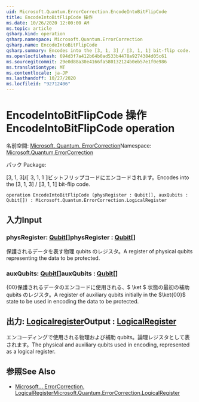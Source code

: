 ```yaml
---
uid: Microsoft.Quantum.ErrorCorrection.EncodeIntoBitFlipCode
title: EncodeIntoBitFlipCode 操作
ms.date: 10/26/2020 12:00:00 AM
ms.topic: article
qsharp.kind: operation
qsharp.namespace: Microsoft.Quantum.ErrorCorrection
qsharp.name: EncodeIntoBitFlipCode
qsharp.summary: Encodes into the [3, 1, 3] / ⟦3, 1, 1⟧ bit-flip code.
ms.openlocfilehash: 694d3f7a412b64b0ad533b4478a9274384d05c61
ms.sourcegitcommit: 29e0d88a30e4166fa580132124b0eb57e1f0e986
ms.translationtype: MT
ms.contentlocale: ja-JP
ms.lasthandoff: 10/27/2020
ms.locfileid: "92712406"
---
```

# <a name="encodeintobitflipcode-operation"></a><span data-ttu-id="3e7cc-102">EncodeIntoBitFlipCode 操作</span><span class="sxs-lookup"><span data-stu-id="3e7cc-102">EncodeIntoBitFlipCode operation</span></span>

<span data-ttu-id="3e7cc-103">名前空間: [Microsoft. Quantum. ErrorCorrection](xref:Microsoft.Quantum.ErrorCorrection)</span><span class="sxs-lookup"><span data-stu-id="3e7cc-103">Namespace: [Microsoft.Quantum.ErrorCorrection](xref:Microsoft.Quantum.ErrorCorrection)</span></span>

<span data-ttu-id="3e7cc-104">パック [](https://nuget.org/packages/)</span><span class="sxs-lookup"><span data-stu-id="3e7cc-104">Package: [](https://nuget.org/packages/)</span></span>


<span data-ttu-id="3e7cc-105">[3, 1, 3]/⟦ 3, 1, 1 ⟧ビットフリップコードにエンコードされます。</span><span class="sxs-lookup"><span data-stu-id="3e7cc-105">Encodes into the [3, 1, 3] / ⟦3, 1, 1⟧ bit-flip code.</span></span>

```qsharp
operation EncodeIntoBitFlipCode (physRegister : Qubit[], auxQubits : Qubit[]) : Microsoft.Quantum.ErrorCorrection.LogicalRegister
```


## <a name="input"></a><span data-ttu-id="3e7cc-106">入力</span><span class="sxs-lookup"><span data-stu-id="3e7cc-106">Input</span></span>

### <a name="physregister--qubit"></a><span data-ttu-id="3e7cc-107">physRegister: [Qubit](xref:microsoft.quantum.lang-ref.qubit)[]</span><span class="sxs-lookup"><span data-stu-id="3e7cc-107">physRegister : [Qubit](xref:microsoft.quantum.lang-ref.qubit)[]</span></span>

<span data-ttu-id="3e7cc-108">保護されるデータを表す物理 qubits のレジスタ。</span><span class="sxs-lookup"><span data-stu-id="3e7cc-108">A register of physical qubits representing the data to be protected.</span></span>


### <a name="auxqubits--qubit"></a><span data-ttu-id="3e7cc-109">auxQubits: [Qubit](xref:microsoft.quantum.lang-ref.qubit)[]</span><span class="sxs-lookup"><span data-stu-id="3e7cc-109">auxQubits : [Qubit](xref:microsoft.quantum.lang-ref.qubit)[]</span></span>

<span data-ttu-id="3e7cc-110">{00}保護されるデータのエンコードに使用される、$ \ket $ 状態の最初の補助 qubits のレジスタ。</span><span class="sxs-lookup"><span data-stu-id="3e7cc-110">A register of auxiliary qubits initially in the $\ket{00}$ state to be used in encoding the data to be protected.</span></span>



## <a name="output--logicalregister"></a><span data-ttu-id="3e7cc-111">出力: [Logicalregister](xref:Microsoft.Quantum.ErrorCorrection.LogicalRegister)</span><span class="sxs-lookup"><span data-stu-id="3e7cc-111">Output : [LogicalRegister](xref:Microsoft.Quantum.ErrorCorrection.LogicalRegister)</span></span>

<span data-ttu-id="3e7cc-112">エンコーディングで使用される物理および補助 qubits。論理レジスタとして表されます。</span><span class="sxs-lookup"><span data-stu-id="3e7cc-112">The physical and auxiliary qubits used in encoding, represented as a logical register.</span></span>

## <a name="see-also"></a><span data-ttu-id="3e7cc-113">参照</span><span class="sxs-lookup"><span data-stu-id="3e7cc-113">See Also</span></span>

- [<span data-ttu-id="3e7cc-114">Microsoft... ErrorCorrection. LogicalRegister</span><span class="sxs-lookup"><span data-stu-id="3e7cc-114">Microsoft.Quantum.ErrorCorrection.LogicalRegister</span></span>](xref:Microsoft.Quantum.ErrorCorrection.LogicalRegister)